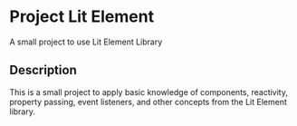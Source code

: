Project Lit Element
==================
A small project to use Lit Element Library

Description
-----------
This is a small project to apply basic knowledge of components, reactivity, property passing, event listeners, and other concepts from the Lit Element library.
